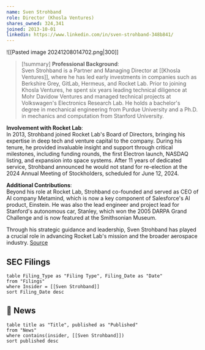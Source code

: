 ```yaml
---
name: Sven Strohband
role: Director (Khosla Ventures)
shares_owned: 324,341
joined: 2013-10-01
linkedin: https://www.linkedin.com/in/sven-strohband-348b841/
---
```


![[Pasted image 20241208014702.png|300]]

>[!summary]
**Professional Background**:  
Sven Strohband is a Partner and Managing Director at [[Khosla Ventures]], where he has led early investments in companies such as Berkshire Grey, GitLab, Hermeus, and Rocket Lab. Prior to joining Khosla Ventures, he spent six years leading technical diligence at Mohr Davidow Ventures and managed technical projects at Volkswagen's Electronics Research Lab. He holds a bachelor's degree in mechanical engineering from Purdue University and a Ph.D. in mechanics and computation from Stanford University.
>
**Involvement with Rocket Lab**:  
In 2013, Strohband joined Rocket Lab's Board of Directors, bringing his expertise in deep tech and venture capital to the company. During his tenure, he provided invaluable insight and support through critical milestones, including funding rounds, the first Electron launch, NASDAQ listing, and expansion into space systems. After 11 years of dedicated service, Strohband announced he would not stand for re-election at the 2024 Annual Meeting of Stockholders, scheduled for June 12, 2024. 
>
**Additional Contributions**:  
Beyond his role at Rocket Lab, Strohband co-founded and served as CEO of AI company Metamind, which is now a key component of Salesforce's AI product, Einstein. He was also the lead engineer and project lead for Stanford's autonomous car, Stanley, which won the 2005 DARPA Grand Challenge and is now featured at the Smithsonian Museum.
>
Through his strategic guidance and leadership, Sven Strohband has played a crucial role in advancing Rocket Lab's mission and the broader aerospace industry.
[Source](https://www.rocketlabusa.com/about/team/)


## SEC Filings
```dataview
table Filing_Type as "Filing Type", Filing_Date as "Date"
from "Filings"
where Insider = [[Sven Strohband]]
sort Filing_Date desc
```

## 📰 News
```dataview
table title as "Title", published as "Published"
from "News"
where contains(insider, [[Sven Strohband]])
sort published desc
```
